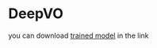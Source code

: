# DeepVO

you can download [trained model](https://drive.google.com/drive/u/0/folders/1_NrW29lVl9Z-Oa0OHukW8BGFvThrwgFW) in the link
